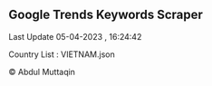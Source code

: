 

## Google Trends Keywords Scraper 
 
Last Update 05-04-2023 , 16:24:42

Country List :
VIETNAM.json



© Abdul Muttaqin 

